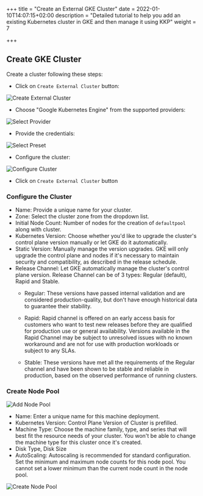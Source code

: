 +++
title = "Create an External GKE Cluster"
date = 2022-01-10T14:07:15+02:00
description = "Detailed tutorial to help you add an existing Kubernetes cluster in GKE and then manage it using KKP"
weight = 7

+++

## Create GKE Cluster

Create a cluster following these steps:

- Click on `Create External Cluster` button:

![Create External Cluster](@/images/main/tutorials/external-clusters/create-external-cluster.png "Create External Cluster")

- Choose "Google Kubernetes Engine" from the supported providers:

![Select Provider](@/images/main/tutorials/external-clusters/gke-select-provider.png "Select Provider")

- Provide the credentials:

![Select Preset](@/images/main/tutorials/external-clusters/select-gke-preset.png "Select Preset")

- Configure the cluster:

![Configure Cluster](@/images/main/tutorials/external-clusters/gke-settings.png "Configure Cluster")

- Click on `Create External Cluster` button

### Configure the Cluster

- Name: Provide a unique name for your cluster.
- Zone: Select the cluster zone from the dropdown list.
- Initial Node Count: Number of nodes for the creation of `defaultpool` along with cluster.
- Kubernetes Version: Choose whether you'd like to upgrade the cluster's control plane version manually or let GKE do it automatically.
 - Static Version: Manually manage the version upgrades. GKE will only upgrade the control plane and nodes if it's necessary to maintain security and compatibility, as described in the release schedule.
 - Release Channel: Let GKE automatically manage the cluster's control plane version.
   Release Channel can be of 3 types: Regular (default), Rapid and Stable.
   - Regular: These versions have passed internal validation and are considered production-quality, but don't have enough historical data to guarantee their stability.

   - Rapid: Rapid channel is offered on an early access basis for customers who want to test new releases before they are qualified for production use or general availability. Versions available in the Rapid Channel may be subject to unresolved issues with no known workaround and are not for use with production workloads or subject to any SLAs.

   - Stable: These versions have met all the requirements of the Regular channel and have been shown to be stable and reliable in production, based on the observed performance of running clusters.

### Create Node Pool

![Add Node Pool](@/images/main/tutorials/external-clusters/add-md.png "Add Node Pool")

- Name: Enter a unique name for this machine deployment.
- Kubernetes Version: Control Plane Version of Cluster is prefilled.
- Machine Type: Choose the machine family, type, and series that will best fit the resource needs of your cluster. You won't be able to change the machine type for this cluster once it's created.
- Disk Type, Disk Size
- AutoScaling: Autoscaling is recommended for standard configuration.
    Set the minimum and maximum node counts for this node pool. You cannot set a lower minimum than the current node count in the node pool.

![Create Node Pool](@/images/main/tutorials/external-clusters/gke-md.png "Create Node Pool")
